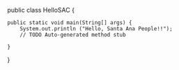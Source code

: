 
public class HelloSAC {

	public static void main(String[] args) {
		System.out.println ("Hello, Santa Ana People!!");
		// TODO Auto-generated method stub

	}

}
